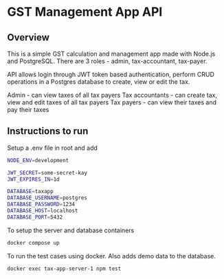 # GST Management App API

## Overview
This is a simple GST calculation and management app made with Node.js and PostgreSQL.
There are 3 roles - admin, tax-accountant, tax-payer.

API allows login through JWT token based authentication, perform CRUD operations in a Postgres database to create, view or edit the tax.

Admin - can view taxes of all tax payers
Tax accountants - can create tax, view and edit taxes of all tax payers
Tax payers - can view their taxes and pay their taxes

## Instructions to run

Setup a .env file in root and add

```sh
NODE_ENV=development

JWT_SECRET=some-secret-kay
JWT_EXPIRES_IN=1d

DATABASE=taxapp
DATABASE_USERNAME=postgres
DATABASE_PASSWORD=1234
DATABASE_HOST=localhost
DATABASE_PORT=5432
```

To setup the server and database containers

```sh
docker compose up
```

To run the test cases using docker. Also adds demo data to the database.

```sh
docker exec tax-app-server-1 npm test
```